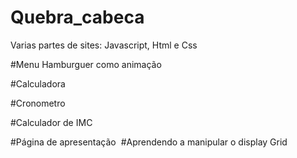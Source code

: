 # Quebra_cabeca
 Varias partes de sites: Javascript, Html e Css
 
 #Menu Hamburguer como animação
 
 #Calculadora
 
 #Cronometro
 
 #Calculador de IMC
 
 #Página de apresentação
 <img src="../Pagina_de_apresentação/ExemploPagina.PNG" alt="">
 #Aprendendo a manipular o display Grid
